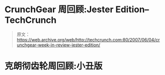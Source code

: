 # CrunchGear 周回顾:Jester Edition–TechCrunch

> 原文：<https://web.archive.org/web/http://techcrunch.com:80/2007/06/04/crunchgear-week-in-review-jester-edition/>

# 克朗彻齿轮周回顾:小丑版
